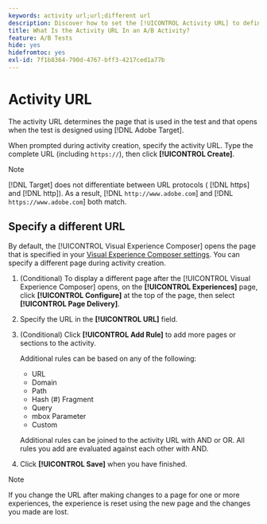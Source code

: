 ```yaml
---
keywords: activity url;url;different url
description: Discover how to set the [!UICONTROL Activity URL] to define test pages and to ensure accurate test design.
title: What Is the Activity URL In an A/B Activity?
feature: A/B Tests
hide: yes
hidefromtoc: yes
exl-id: 7f1b8364-790d-4767-bff3-4217ced1a77b
---
```

# Activity URL

The activity URL determines the page that is used in the test and that opens when the test is designed using [!DNL Adobe Target].

When prompted during activity creation, specify the activity URL. Type the complete URL (including `https://`), then click **[!UICONTROL Create]**.

>[!NOTE]
>
>[!DNL Target] does not differentiate between URL protocols ( [!DNL https] and [!DNL http]). As a result, [!DNL `http://www.adobe.com`] and [!DNL `https://www.adobe.com`] both match.

## Specify a different URL

By default, the [!UICONTROL Visual Experience Composer] opens the page that is specified in your [Visual Experience Composer settings](/help/main/administrating-target/visual-experience-composer-set-up.md). You can specify a different page during activity creation.

1. (Conditional) To display a different page after the [!UICONTROL Visual Experience Composer] opens, on the **[!UICONTROL Experiences]** page, click  **[!UICONTROL Configure]** at the top of the page, then select **[!UICONTROL Page Delivery]**. 

1. Specify the URL in the **[!UICONTROL URL]** field.

1. (Conditional) Click **[!UICONTROL Add Rule]** to add more pages or sections to the activity.

   Additional rules can be based on any of the following:

   * URL 
   * Domain 
   * Path 
   * Hash (#) Fragment 
   * Query 
   * mbox Parameter
   * Custom

   Additional rules can be joined to the activity URL with AND or OR. All rules you add are evaluated against each other with AND.

1. Click **[!UICONTROL Save]** when you have finished.

<!-- If you entered a URL for a site that does not include the [!DNL Target]s JavaScript code, you cannot select page elements.

By default, the [!UICONTROL Visual Experience Composer] does not allow changes to elements containing JavaScript, such as rotating banners. You can toggle off **[!UICONTROL Render using JavaScript]** if you want to be able to alter those elements using the [!UICONTROL Visual Experience Composer].-->

>[!NOTE]
>
>If you change the URL after making changes to a page for one or more experiences, the experience is reset using the new page and the changes you made are lost.
